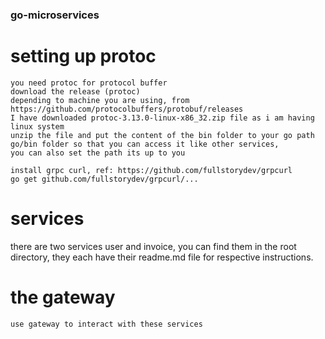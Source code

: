 ### go-microservices


# setting up protoc

    you need protoc for protocol buffer
    download the release (protoc)
    depending to machine you are using, from https://github.com/protocolbuffers/protobuf/releases
    I have downloaded protoc-3.13.0-linux-x86_32.zip file as i am having linux system
    unzip the file and put the content of the bin folder to your go path go/bin folder so that you can access it like other services,
    you can also set the path its up to you

    install grpc curl, ref: https://github.com/fullstorydev/grpcurl
    go get github.com/fullstorydev/grpcurl/...


# services
there are two services user and invoice, you can find them in the root directory,
they each have their readme.md file for respective instructions.


# the gateway

    use gateway to interact with these services
